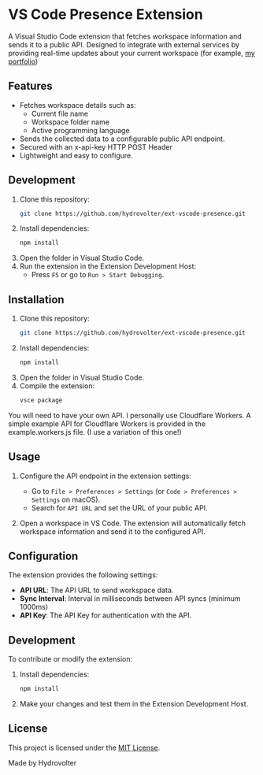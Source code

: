 # VS Code Presence Extension

A Visual Studio Code extension that fetches workspace information and sends it to a public API. Designed to integrate with external services by providing real-time updates about your current workspace (for example, [my portfolio](https://hydrovolter.com))

## Features

- Fetches workspace details such as:
    - Current file name
    - Workspace folder name
    - Active programming language
- Sends the collected data to a configurable public API endpoint.
- Secured with an x-api-key HTTP POST Header
- Lightweight and easy to configure.

## Development

1. Clone this repository:
     ```bash
     git clone https://github.com/hydrovolter/ext-vscode-presence.git
     ```
2. Install dependencies:
     ```bash
     npm install
     ```
3. Open the folder in Visual Studio Code.
4. Run the extension in the Extension Development Host:
     - Press `F5` or go to `Run > Start Debugging`.

## Installation

1. Clone this repository:
     ```bash
     git clone https://github.com/hydrovolter/ext-vscode-presence.git
     ```
2. Install dependencies:
     ```bash
     npm install
     ```
3. Open the folder in Visual Studio Code.
4. Compile the extension:
    ```bash
    vsce package
    ```

You will need to have your own API. I personally use Cloudflare Workers. A simple example API for Cloudflare Workers is provided in the example.workers.js file. (I use a variation of this one!)

## Usage

1. Configure the API endpoint in the extension settings:
     - Go to `File > Preferences > Settings` (or `Code > Preferences > Settings` on macOS).
     - Search for `API URL` and set the URL of your public API.

2. Open a workspace in VS Code. The extension will automatically fetch workspace information and send it to the configured API.

## Configuration

The extension provides the following settings:

- **API URL**: The API URL to send workspace data.
- **Sync Interval**: Interval in milliseconds between API syncs (minimum 1000ms)
- **API Key**: The API Key for authentication with the API.

## Development

To contribute or modify the extension:

1. Install dependencies:
     ```bash
     npm install
     ```
2. Make your changes and test them in the Extension Development Host.

## License

This project is licensed under the [MIT License](LICENSE).

Made by Hydrovolter
